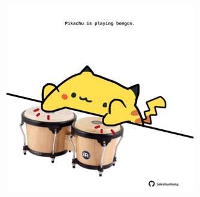 <!-- built at 31/08/2023, 02:06:19 UTC -->
<p align="center">
  <img width="500" height="500" src="./ReadmeImage.svg">
</p>
